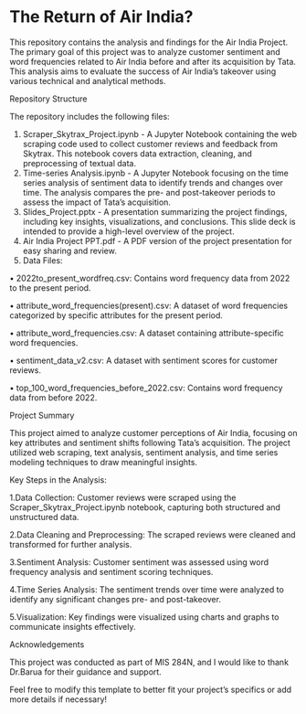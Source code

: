 # The Return of Air India?

This repository contains the analysis and findings for the Air India Project. The primary goal of this project was to analyze customer sentiment and word frequencies related to Air India before and after its acquisition by Tata. This analysis aims to evaluate the success of Air India’s takeover using various technical and analytical methods.

Repository Structure

The repository includes the following files:

1. Scraper_Skytrax_Project.ipynb - A Jupyter Notebook containing the web scraping code used to collect customer reviews and feedback from Skytrax. This notebook covers data extraction, cleaning, and preprocessing of textual data.
2. Time-series Analysis.ipynb - A Jupyter Notebook focusing on the time series analysis of sentiment data to identify trends and changes over time. The analysis compares the pre- and post-takeover periods to assess the impact of Tata’s acquisition.
3. Slides_Project.pptx - A presentation summarizing the project findings, including key insights, visualizations, and conclusions. This slide deck is intended to provide a high-level overview of the project.
4. Air India Project PPT.pdf - A PDF version of the project presentation for easy sharing and review.
5. Data Files:

• 2022to_present_wordfreq.csv: Contains word frequency data from 2022 to the present period.

• attribute_word_frequencies(present).csv: A dataset of word frequencies categorized by specific attributes for the present period.

• attribute_word_frequencies.csv: A dataset containing attribute-specific word frequencies.

• sentiment_data_v2.csv: A dataset with sentiment scores for customer reviews.

• top_100_word_frequencies_before_2022.csv: Contains word frequency data from before 2022.

Project Summary

This project aimed to analyze customer perceptions of Air India, focusing on key attributes and sentiment shifts following Tata’s acquisition. The project utilized web scraping, text analysis, sentiment analysis, and time series modeling techniques to draw meaningful insights.

Key Steps in the Analysis:

1.Data Collection: Customer reviews were scraped using the Scraper_Skytrax_Project.ipynb notebook, capturing both structured and unstructured data.

2.Data Cleaning and Preprocessing: The scraped reviews were cleaned and transformed for further analysis.

3.Sentiment Analysis: Customer sentiment was assessed using word frequency analysis and sentiment scoring techniques.

4.Time Series Analysis: The sentiment trends over time were analyzed to identify any significant changes pre- and post-takeover.

5.Visualization: Key findings were visualized using charts and graphs to communicate insights effectively.


Acknowledgements

This project was conducted as part of MIS 284N, and I would like to thank Dr.Barua for their guidance and support.

Feel free to modify this template to better fit your project’s specifics or add more details if necessary!
